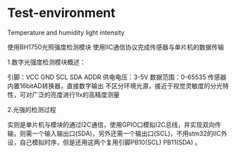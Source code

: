 # Test-environment
Temperature and humidity light intensity

使用BH1750光照强度检测模块
使用IIC通信协议完成传感器与单片机的数据传输

1.数字光强度检测模块概述：

引脚：VCC GND SCL SDA ADDR
供电电压：3-5V
数据范围：0-65535
传感器内置16bitAD转换器，直接数字输出
不区分环境光源，接近于视觉灵敏度的分光特性，可对广泛的亮度进行1lx的高精度测量

2.光强的检测过程

实则是单片机与模块的通过I2C通信，使用GPIO口模拟I2C总线，并实现双向传输，则需一个输入输出口(SDA)，另外还需一个输出口(SCL)，不用stm32的IIC外设，自己模拟时序，但是还用这两个复用引脚PB10(SCL) PB11(SDA) 。
